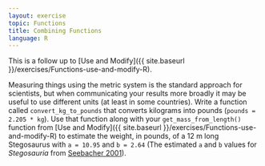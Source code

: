 ```yaml
---
layout: exercise
topic: Functions
title: Combining Functions
language: R
---
```


This is a follow up to [Use and Modify]({{ site.baseurl }}/exercises/Functions-use-and-modify-R).

Measuring things using the metric system is the standard approach for scientists, but when communicating your results more broadly it may be
useful to use different units (at least in some countries).
Write a function called `convert_kg_to_pounds` that converts kilograms into pounds (`pounds = 2.205 * kg`).
Use that function along with your `get_mass_from_length()` function from [Use and Modify]({{ site.baseurl }}/exercises/Functions-use-and-modify-R) to estimate the weight, in pounds, of a 12 m long Stegosaurus with `a = 10.95` and `b = 2.64` (The estimated `a` and `b` values for *Stegosauria* from [Seebacher 2001](http://www.jstor.org/stable/4524171)).
